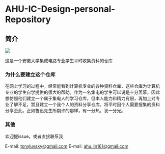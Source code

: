 # AHU-IC-Design-personal-Repository

## 简介
![](https://ic.ahu.edu.cn/_upload/site/02/c3/707/logo.png)

这是一个安徽大学集成电路专业学生平时收集资料的仓库

### 为什么要建立这个仓库

在网上学习的过程中，经常能看到计算机专业的各种资料仓库，这些仓库为计算机专业的学生自学提供的很大的帮助。作为一名集电的学生可以说是十分羡慕，因此想仿照他们建立一个属于集电人的学习仓库。但本人能力和精力有限，再加上对专业了解不足，暂且建立一个我个人的资料分享仓库，将平时因个人需要搜集的资料分享至此。正如鲁迅先生所期许的那样，有一分热，发一分光。

### 其他

欢迎提issue，或者直接联系我

E-mail:  tonyluvsky@gmail.com
E-mail:  ahu.lin161@gmail.com


